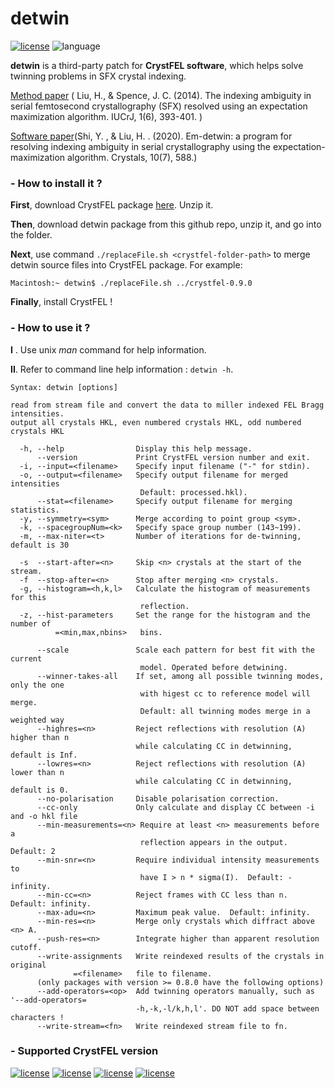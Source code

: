 # detwin


[![license](https://img.shields.io/badge/License-GPL--v3-blue)](https://www.gnu.org/licenses/gpl-3.0.en.html)
![language](https://img.shields.io/badge/Language-C-blue)


**detwin** is a third-party patch for **CrystFEL software**, which helps solve twinning problems in SFX crystal indexing.

[Method paper](http://journals.iucr.org/m/issues/2014/06/00/it5003/index.html) ( Liu, H., & Spence, J. C. (2014). The indexing ambiguity in serial femtosecond crystallography (SFX) resolved using an expectation maximization algorithm. IUCrJ, 1(6), 393-401. )

[Software paper](https://www.mdpi.com/2073-4352/10/7/588)(Shi, Y. , & Liu, H. . (2020). Em-detwin: a program for resolving indexing ambiguity in serial crystallography using the expectation-maximization algorithm. Crystals, 10(7), 588.)

### - How to install it ?

**First**, download CrystFEL package [here](http://www.desy.de/~twhite/crystfel/download.html). Unzip it.

**Then**, download detwin package from this github repo, unzip it, and go into the folder.

**Next**, use command `./replaceFile.sh <crystfel-folder-path>` to merge detwin source files into CrystFEL package. For example:

```
Macintosh:~ detwin$ ./replaceFile.sh ../crystfel-0.9.0
```

**Finally**, install CrystFEL !

### - How to use it ?

**I** . Use unix *man* command for help information.

**II**. Refer to command line help information : `detwin -h`.

```
Syntax: detwin [options]

read from stream file and convert the data to miller indexed FEL Bragg intensities.
output all crystals HKL, even numbered crystals HKL, odd numbered crystals HKL

  -h, --help                Display this help message.
      --version             Print CrystFEL version number and exit.
  -i, --input=<filename>    Specify input filename ("-" for stdin).
  -o, --output=<filename>   Specify output filename for merged intensities
                             Default: processed.hkl).
      --stat=<filename>     Specify output filename for merging statistics.
  -y, --symmetry=<sym>      Merge according to point group <sym>.
  -k, --spacegroupNum=<k>   Specify space group number (143~199).
  -m, --max-niter=<t>       Number of iterations for de-twinning, default is 30

  -s  --start-after=<n>     Skip <n> crystals at the start of the stream.
  -f  --stop-after=<n>      Stop after merging <n> crystals.
  -g, --histogram=<h,k,l>   Calculate the histogram of measurements for this
                             reflection.
  -z, --hist-parameters     Set the range for the histogram and the number of
          =<min,max,nbins>   bins. 

      --scale               Scale each pattern for best fit with the current
                             model. Operated before detwining.
      --winner-takes-all    If set, among all possible twinning modes, only the one 
                             with higest cc to reference model will merge.
                             Default: all twinning modes merge in a weighted way
      --highres=<n>         Reject reflections with resolution (A) higher than n 
                            while calculating CC in detwinning, default is Inf.
      --lowres=<n>          Reject reflections with resolution (A) lower than n 
                            while calculating CC in detwinning, default is 0.
      --no-polarisation     Disable polarisation correction.
      --cc-only             Only calculate and display CC between -i and -o hkl file
      --min-measurements=<n> Require at least <n> measurements before a
                             reflection appears in the output.  Default: 2
      --min-snr=<n>         Require individual intensity measurements to
                             have I > n * sigma(I).  Default: -infinity.
      --min-cc=<n>          Reject frames with CC less than n. Default: infinity.
      --max-adu=<n>         Maximum peak value.  Default: infinity.
      --min-res=<n>         Merge only crystals which diffract above <n> A.
      --push-res=<n>        Integrate higher than apparent resolution cutoff.
      --write-assignments   Write reindexed results of the crystals in original
              =<filename>   file to filename.
      (only packages with version >= 0.8.0 have the following options)
      --add-operators=<op>  Add twinning operators manually, such as '--add-operators=
                            -h,-k,-l/k,h,l'. DO NOT add space between characters !
      --write-stream=<fn>   Write reindexed stream file to fn.
```

### - Supported CrystFEL version

[![license](https://img.shields.io/badge/built-crystfel--0.6.3-green)](http://www.desy.de/~twhite/crystfel/crystfel-0.6.3.tar.gz)
[![license](https://img.shields.io/badge/built-crystfel--0.7.0-yellow)](http://www.desy.de/~twhite/crystfel/crystfel-0.7.0.tar.gz)
[![license](https://img.shields.io/badge/built-crystfel--0.8.0-red)](http://www.desy.de/~twhite/crystfel/crystfel-0.8.0.tar.gz)
[![license](https://img.shields.io/badge/built-crystfel--0.9.0-blue)](http://www.desy.de/~twhite/crystfel/crystfel-0.9.0.tar.gz)





